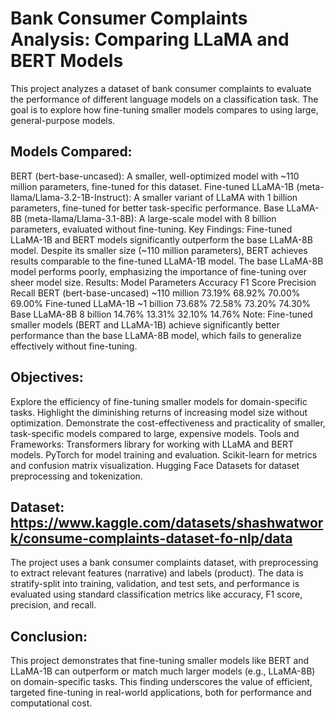# Bank Consumer Complaints Analysis: Comparing LLaMA and BERT Models
This project analyzes a dataset of bank consumer complaints to evaluate the performance of different language models on a classification task. The goal is to explore how fine-tuning smaller models compares to using large, general-purpose models.

## Models Compared:
BERT (bert-base-uncased): A smaller, well-optimized model with ~110 million parameters, fine-tuned for this dataset.
Fine-tuned LLaMA-1B (meta-llama/Llama-3.2-1B-Instruct): A smaller variant of LLaMA with 1 billion parameters, fine-tuned for better task-specific performance.
Base LLaMA-8B (meta-llama/Llama-3.1-8B): A large-scale model with 8 billion parameters, evaluated without fine-tuning.
Key Findings:
Fine-tuned LLaMA-1B and BERT models significantly outperform the base LLaMA-8B model.
Despite its smaller size (~110 million parameters), BERT achieves results comparable to the fine-tuned LLaMA-1B model.
The base LLaMA-8B model performs poorly, emphasizing the importance of fine-tuning over sheer model size.
Results:
Model	Parameters	Accuracy	F1 Score	Precision	Recall
BERT (bert-base-uncased)	~110 million	73.19%	68.92%	70.00%	69.00%
Fine-tuned LLaMA-1B	~1 billion	73.68%	72.58%	73.20%	74.30%
Base LLaMA-8B	8 billion	14.76%	13.31%	32.10%	14.76%
Note: Fine-tuned smaller models (BERT and LLaMA-1B) achieve significantly better performance than the base LLaMA-8B model, which fails to generalize effectively without fine-tuning.

## Objectives:
Explore the efficiency of fine-tuning smaller models for domain-specific tasks.
Highlight the diminishing returns of increasing model size without optimization.
Demonstrate the cost-effectiveness and practicality of smaller, task-specific models compared to large, expensive models.
Tools and Frameworks:
Transformers library for working with LLaMA and BERT models.
PyTorch for model training and evaluation.
Scikit-learn for metrics and confusion matrix visualization.
Hugging Face Datasets for dataset preprocessing and tokenization.


## Dataset: https://www.kaggle.com/datasets/shashwatwork/consume-complaints-dataset-fo-nlp/data

The project uses a bank consumer complaints dataset, with preprocessing to extract relevant features (narrative) and labels (product). The data is stratify-split into training, validation, and test sets, and performance is evaluated using standard classification metrics like accuracy, F1 score, precision, and recall.


## Conclusion:
This project demonstrates that fine-tuning smaller models like BERT and LLaMA-1B can outperform or match much larger models (e.g., LLaMA-8B) on domain-specific tasks. This finding underscores the value of efficient, targeted fine-tuning in real-world applications, both for performance and computational cost.
